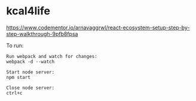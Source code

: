 # kcal4life

https://www.codementor.io/arnavaggrwl/react-ecosystem-setup-step-by-step-walkthrough-9pfb8fpsa


To run:
``` 
Run webpack and watch for changes:
webpack -d --watch

Start node server:
npm start

Close node server:
ctrl+c
```
